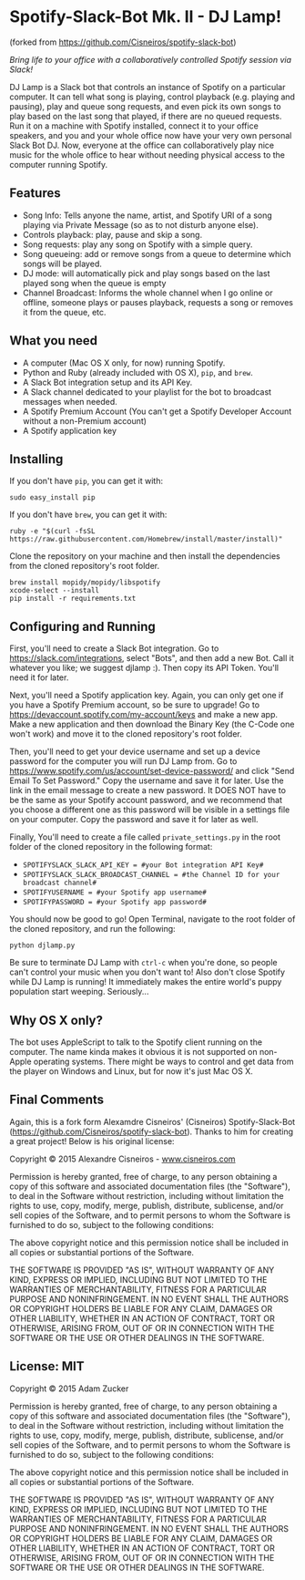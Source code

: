 # Spotify-Slack-Bot Mk. II - DJ Lamp!
(forked from https://github.com/Cisneiros/spotify-slack-bot)

*Bring life to your office with a collaboratively controlled Spotify session via Slack!*

DJ Lamp is a Slack bot that controls an instance of Spotify on a particular computer. It can tell what song is playing, control playback (e.g. playing and pausing), play and queue song requests, and even pick its own songs to play based on the last song that played, if there are no queued requests. Run it on a machine with Spotify installed, connect it to your office speakers, and you and your whole office now have your very own personal Slack Bot DJ. Now, everyone at the office can collaboratively play nice music for the whole office to hear without needing physical access to the computer running Spotify. 

## Features

* Song Info: Tells anyone the name, artist, and Spotify URI of a song playing via Private Message (so as to not disturb anyone else).
* Controls playback: play, pause and skip a song.
* Song requests: play any song on Spotify with a simple query.
* Song queueing: add or remove songs from a queue to determine which songs will be played.
* DJ mode: will automatically pick and play songs based on the last played song when the queue is empty
* Channel Broadcast: Informs the whole channel when I go online or offline, someone plays or pauses playback, requests a song or removes it from the queue, etc.

## What you need

* A computer (Mac OS X only, for now) running Spotify.
* Python and Ruby (already included with OS X), `pip`, and `brew`.
* A Slack Bot integration setup and its API Key.
* A Slack channel dedicated to your playlist for the bot to broadcast messages when needed.
* A Spotify Premium Account (You can't get a Spotify Developer Account without a non-Premium account)
* A Spotify application key

## Installing

If you don't have `pip`, you can get it with:

```shell
sudo easy_install pip
```

If you don't have `brew`, you can get it with:

```shell
ruby -e "$(curl -fsSL https://raw.githubusercontent.com/Homebrew/install/master/install)"
```

Clone the repository on your machine and then install the dependencies from the cloned repository's root folder.

```shell
brew install mopidy/mopidy/libspotify
xcode-select --install
pip install -r requirements.txt
```

## Configuring and Running

First, you'll need to create a Slack Bot integration. Go to https://slack.com/integrations, select "Bots", and then add a new Bot. Call it whatever you like; we suggest djlamp :). Then copy its API Token. You'll need it for later.

Next, you'll need a Spotify application key. Again, you can only get one if you have a Spotify Premium account, so be sure to upgrade! Go to https://devaccount.spotify.com/my-account/keys and make a new app. Make a new application and then download the Binary Key (the C-Code one won't work) and move it to the cloned repository's root folder. 

Then, you'll need to get your device username and set up a device password for the computer you will run DJ Lamp from. Go to https://www.spotify.com/us/account/set-device-password/ and click "Send Email To Set Password." Copy the username and save it for later. Use the link in the email message to create a new password. It DOES NOT have to be the same as your Spotify account password, and we recommend that you choose a different one as this password will be visible in a settings file on your computer. Copy the password and save it for later as well.

Finally, You'll need to create a file called `private_settings.py` in the root folder of the cloned repository in the following format:

* `SPOTIFYSLACK_SLACK_API_KEY = #your Bot integration API Key#`
* `SPOTIFYSLACK_SLACK_BROADCAST_CHANNEL = #the Channel ID for your broadcast channel#`
* `SPOTIFYUSERNAME = #your Spotify app username#`
* `SPOTIFYPASSWORD = #your Spotify app password#`

You should now be good to go! Open Terminal, navigate to the root folder of the cloned repository, and run the following:

```shell
python djlamp.py
```

Be sure to terminate DJ Lamp with `ctrl-c` when you're done, so people can't control your music when you don't want to! Also don't close Spotify while DJ Lamp is running! It immediately makes the entire world's puppy population start weeping. Seriously...

## Why OS X only?

The bot uses AppleScript to talk to the Spotify client running on the computer. The name kinda makes it obvious it is not supported on non-Apple operating systems. There might be ways to control and get data from the player on Windows and Linux, but for now it's just Mac OS X.

## Final Comments

Again, this is a fork form Alexamdre Cisneiros' (Cisneiros) Spotify-Slack-Bot (https://github.com/Cisneiros/spotify-slack-bot). Thanks to him for creating a great project! Below is his original license:

Copyright © 2015 Alexandre Cisneiros - www.cisneiros.com

Permission is hereby granted, free of charge, to any person obtaining a copy of this software and associated documentation files (the "Software"), to deal in the Software without restriction, including without limitation the rights to use, copy, modify, merge, publish, distribute, sublicense, and/or sell copies of the Software, and to permit persons to whom the Software is furnished to do so, subject to the following conditions:

The above copyright notice and this permission notice shall be included in all copies or substantial portions of the Software.

THE SOFTWARE IS PROVIDED "AS IS", WITHOUT WARRANTY OF ANY KIND, EXPRESS OR IMPLIED, INCLUDING BUT NOT LIMITED TO THE WARRANTIES OF MERCHANTABILITY, FITNESS FOR A PARTICULAR PURPOSE AND NONINFRINGEMENT.  IN NO EVENT SHALL THE AUTHORS OR COPYRIGHT HOLDERS BE LIABLE FOR ANY CLAIM, DAMAGES OR OTHER LIABILITY, WHETHER IN AN ACTION OF CONTRACT, TORT OR OTHERWISE, ARISING FROM, OUT OF OR IN CONNECTION WITH THE SOFTWARE OR THE USE OR OTHER DEALINGS IN THE SOFTWARE.





## License: MIT

Copyright © 2015 Adam Zucker

Permission is hereby granted, free of charge, to any person obtaining a copy of this software and associated documentation files (the "Software"), to deal in the Software without restriction, including without limitation the rights to use, copy, modify, merge, publish, distribute, sublicense, and/or sell copies of the Software, and to permit persons to whom the Software is furnished to do so, subject to the following conditions:

The above copyright notice and this permission notice shall be included in all copies or substantial portions of the Software.

THE SOFTWARE IS PROVIDED "AS IS", WITHOUT WARRANTY OF ANY KIND, EXPRESS OR IMPLIED, INCLUDING BUT NOT LIMITED TO THE WARRANTIES OF MERCHANTABILITY, FITNESS FOR A PARTICULAR PURPOSE AND NONINFRINGEMENT.  IN NO EVENT SHALL THE AUTHORS OR COPYRIGHT HOLDERS BE LIABLE FOR ANY CLAIM, DAMAGES OR OTHER LIABILITY, WHETHER IN AN ACTION OF CONTRACT, TORT OR OTHERWISE, ARISING FROM, OUT OF OR IN CONNECTION WITH THE SOFTWARE OR THE USE OR OTHER DEALINGS IN THE SOFTWARE.
